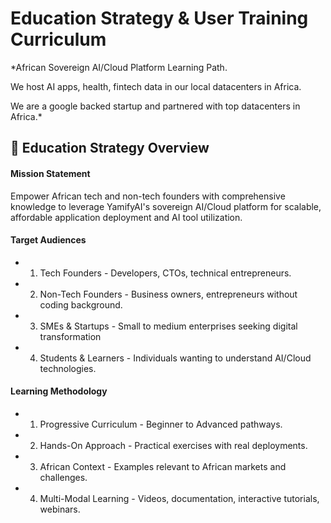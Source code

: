 # Education Strategy & User Training Curriculum

*African Sovereign AI/Cloud Platform Learning Path.

We host AI apps, health, fintech data in our local datacenters in Africa.

We are a google backed startup and partnered with top datacenters in Africa.*


## 🎯 Education Strategy Overview

#### Mission Statement

Empower African tech and non-tech founders with comprehensive knowledge to leverage YamifyAI's sovereign AI/Cloud platform for scalable, affordable application deployment and AI tool utilization.

#### Target Audiences

- 1. Tech Founders - Developers, CTOs, technical entrepreneurs.
- 2. Non-Tech Founders - Business owners, entrepreneurs without coding background.
- 3. SMEs & Startups - Small to medium enterprises seeking digital transformation

- 4. Students & Learners - Individuals wanting to understand AI/Cloud technologies.

#### Learning Methodology

- 1. Progressive Curriculum - Beginner to Advanced pathways.

- 2. Hands-On Approach - Practical exercises with real deployments.

- 3. African Context - Examples relevant to African markets and challenges.

- 4. Multi-Modal Learning - Videos, documentation, interactive tutorials, webinars.
